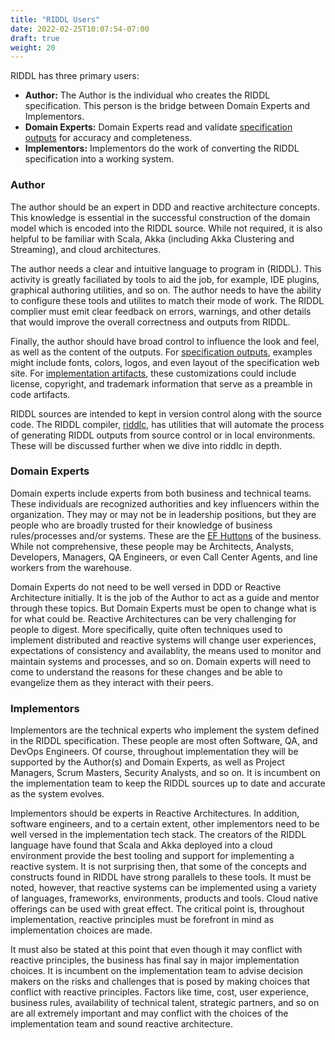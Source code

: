 ```yaml
---
title: "RIDDL Users"
date: 2022-02-25T10:07:54-07:00
draft: true
weight: 20
---
```


RIDDL has three primary users:
* **Author:** The Author is the individual who creates the RIDDL specification. This person is the bridge between Domain Experts and Implementors.
* **Domain Experts:** Domain Experts read and validate [specification outputs](../riddloutputs/) for accuracy and completeness.
* **Implementors:** Implementors do the work of converting the RIDDL specification into a working system.

### Author
The author should be an expert in DDD and reactive architecture concepts. This knowledge is essential in the successful construction of the domain model which is encoded into the RIDDL source. While not required, it is also helpful to be familiar with Scala, Akka (including Akka Clustering and Streaming), and cloud architectures.

The author needs a clear and intuitive language to program in (RIDDL). This activity is greatly faciliated by tools to aid the job, for example, IDE plugins, graphical authoring utilities, and so on. The author needs to have the ability to configure these tools and utilites to match their mode of work. The RIDDL complier must emit clear feedback on errors, warnings, and other details that would improve the overall correctness and outputs from RIDDL.  

Finally, the author should have broad control to influence the look and feel, as well as the content of the outputs. For [specification outputs](../riddloutputs/), examples might include fonts, colors, logos, and even layout of the specification web site. For [implementation artifacts](../riddloutputs/), these customizations could include license, copyright, and trademark information that serve as a preamble in code artifacts.

RIDDL sources are intended to kept in version control along with the source code. The RIDDL compiler, [riddlc](../essentialutitlies/riddlc/), has utilities that will automate the process of generating RIDDL outputs from source control or in local environments. These will be discussed further when we dive into riddlc in depth.

### Domain Experts
Domain experts include experts from both business and technical teams. These individuals are recognized authorities and key influencers within the organization. They may or may not be in leadership positions, but they are people who are broadly trusted for their knowledge of business rules/processes and/or systems. These are the [EF Huttons](https://www.youtube.com/watch?v=ByhYlY5WVvQ) of the business. While not comprehensive, these people may be Architects, Analysts, Developers, Managers, QA Engineers, or even Call Center Agents, and line workers from the warehouse.

Domain Experts do not need to be well versed in DDD or Reactive Architecture initially. It is the job of the Author to act as a guide and mentor through these topics. But Domain Experts must be open to change what is for what could be. Reactive Architectures can be very challenging for people to digest. More specifically, quite often techniques used to implement distributed and reactive systems will change user experiences, expectations of consistency and availablity, the means used to monitor and maintain systems and processes, and so on. Domain experts will need to come to understand the reasons for these changes and be able to evangelize them as they interact with their peers.

### Implementors
Implementors are the technical experts who implement the system defined in the RIDDL specification. These people are most often Software, QA, and DevOps Engineers. Of course, throughout implementation they will be supported by the Author(s) and Domain Experts, as well as Project Managers, Scrum Masters, Security Analysts, and so on. It is incumbent on the implementation team to keep the RIDDL sources up to date and accurate as the system evolves.

Implementors should be experts in Reactive Architectures. In addition, software engineers, and to a certain extent, other implementors need to be well versed in the implementation tech stack. The creators of the RIDDL language have found that Scala and Akka deployed into a cloud environment provide the best tooling and support for implementing a reactive system. It is not surprising then, that some of the concepts and constructs found in RIDDL have strong parallels to these tools. It must be noted, however, that reactive systems can be implemented using a variety of languages, frameworks, environments, products and tools. Cloud native offerings can be used with great effect. The critical point is, throughout implementation, reactive principles must be forefront in mind as implementation choices are made. 

It must also be stated at this point that even though it may conflict with reactive principles, the business has final say in major implementation choices. It is incumbent on the implementation team to advise decision makers on the risks and challenges that is posed by making choices that conflict with reactive principles. Factors like time, cost, user experience, business rules, availability of technical talent, strategic partners, and so on are all extremely important and may conflict with the choices of the implementation team and sound reactive architecture.